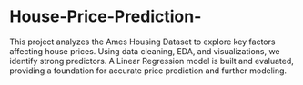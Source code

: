 # House-Price-Prediction-
This project analyzes the Ames Housing Dataset to explore key factors affecting house prices. Using data cleaning, EDA, and visualizations, we identify strong predictors. A Linear Regression model is built and evaluated, providing a foundation for accurate price prediction and further modeling.
